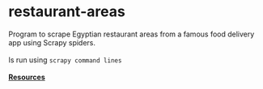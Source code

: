 # restaurant-areas
Program to scrape Egyptian restaurant areas from a famous food delivery app using Scrapy spiders.
<br>
<br>
Is run using `scrapy command lines`
<br>
<br>
**[Resources](https://docs.scrapy.org/en/latest/intro/tutorial.html#)**
